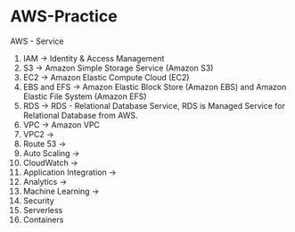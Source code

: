 # AWS-Practice
AWS - Service

1) IAM ->  Identity & Access Management
2) S3  -> Amazon Simple Storage Service (Amazon S3)
3) EC2 -> Amazon Elastic Compute Cloud (EC2) 
4) EBS and EFS -> Amazon Elastic Block Store (Amazon EBS) and Amazon Elastic File System (Amazon EFS)
5) RDS -> RDS - Relational Database Service, RDS is Managed Service for Relational Database from AWS.
6) VPC -> Amazon VPC
7) VPC2 ->
9) Route 53 ->
11) Auto Scaling ->
12) CloudWatch -> 
13) Application Integration ->
15) Analytics ->
16) Machine Learning ->
17) Security
18) Serverless
19) Containers
